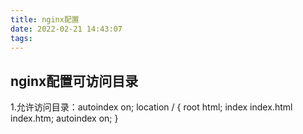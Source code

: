 ```yaml
---
title: nginx配置
date: 2022-02-21 14:43:07
tags:
---
```

## nginx配置可访问目录

1.允许访问目录：autoindex on;
   location / {
            root   html;
            index  index.html index.htm;
            autoindex on;
        }

